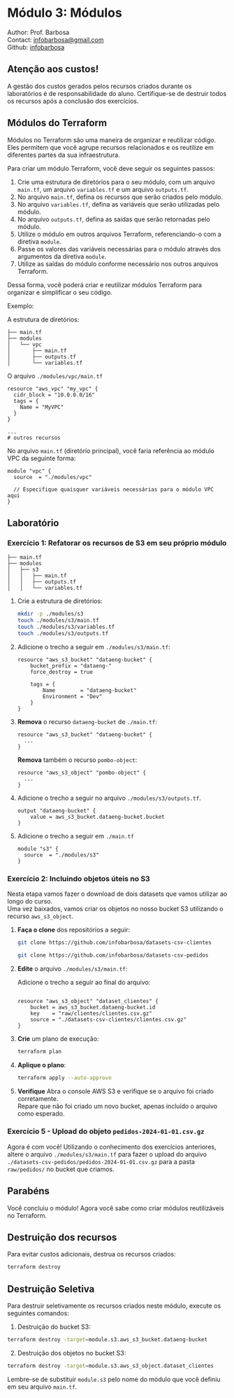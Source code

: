# Módulo 3: Módulos

Author: Prof. Barbosa  
Contact: infobarbosa@gmail.com  
Github: [infobarbosa](https://github.com/infobarbosa)

## Atenção aos custos!
A gestão dos custos gerados pelos recursos criados durante os laboratórios é de responsabilidade do aluno. Certifique-se de destruir todos os recursos após a conclusão dos exercícios.

## Módulos do Terraform
Módulos no Terraform são uma maneira de organizar e reutilizar código. Eles permitem que você agrupe recursos relacionados e os reutilize em diferentes partes da sua infraestrutura.

Para criar um módulo Terraform, você deve seguir os seguintes passos:

1. Crie uma estrutura de diretórios para o seu módulo, com um arquivo `main.tf`, um arquivo `variables.tf` e um arquivo `outputs.tf`.
2. No arquivo `main.tf`, defina os recursos que serão criados pelo módulo.
3. No arquivo `variables.tf`, defina as variáveis que serão utilizadas pelo módulo.
4. No arquivo `outputs.tf`, defina as saídas que serão retornadas pelo módulo.
5. Utilize o módulo em outros arquivos Terraform, referenciando-o com a diretiva `module`.
6. Passe os valores das variáveis necessárias para o módulo através dos argumentos da diretiva `module`.
7. Utilize as saídas do módulo conforme necessário nos outros arquivos Terraform.

Dessa forma, você poderá criar e reutilizar módulos Terraform para organizar e simplificar o seu código.

Exemplo:

A estrutura de diretórios:
```
├── main.tf
├── modules
│   └── vpc
│       ├── main.tf
│       ├── outputs.tf
│       └── variables.tf
```

O arquivo `./modules/vpc/main.tf`
```hcl
resource "aws_vpc" "my_vpc" {
  cidr_block = "10.0.0.0/16"
  tags = {
    Name = "MyVPC"
  }
}

...
# outros recursos
```

No arquivo `main.tf` (diretório principal), você faria referência ao módulo VPC da seguinte forma:

```hcl
module "vpc" {
  source  = "./modules/vpc"

  // Especifique quaisquer variáveis necessárias para o módulo VPC aqui
}
```

## Laboratório

### Exercício 1: Refatorar os recursos de S3 em seu próprio módulo

  ```
  ├── main.tf
  ├── modules
  │   ├── s3
  │   │   ├── main.tf
  │   │   ├── outputs.tf
  │   │   └── variables.tf

  ```

1. Crie a estrutura de diretórios:
    ```sh
    mkdir -p ./modules/s3
    touch ./modules/s3/main.tf
    touch ./modules/s3/variables.tf
    touch ./modules/s3/outputs.tf
    ```

2. Adicione o trecho a seguir em `./modules/s3/main.tf`:
    ```hcl
    resource "aws_s3_bucket" "dataeng-bucket" {
        bucket_prefix = "dataeng-"
        force_destroy = true

        tags = {
            Name        = "dataeng-bucket"
            Environment = "Dev"
        }
    }
    ```

3. **Remova** o recurso `dataeng-bucket` de `./main.tf`:
    ```hcl
    resource "aws_s3_bucket" "dataeng-bucket" {
      ...
    }
    ```

    **Remova** também o recurso `pombo-object`:
    ```hcl
    resource "aws_s3_object" "pombo-object" {
      ...
    }
    ```
4. Adicione o trecho a seguir no arquivo `./modules/s3/outputs.tf`.
    ```hcl
    output "dataeng-bucket" {
        value = aws_s3_bucket.dataeng-bucket.bucket
    }
    ```

3. Adicione o trecho a seguir em `./main.tf`
    ```hcl
    module "s3" {
      source  = "./modules/s3"
    }
    ```

### Exercício 2: Incluindo objetos **úteis** no S3

Nesta etapa vamos fazer o download de dois datasets que vamos utilizar ao longo do curso.<br>
Uma vez baixados, vamos criar os objetos no nosso bucket S3 utilizando o recurso `aws_s3_object`.

1. **Faça o clone** dos repositórios a seguir:<br>
    ```sh
    git clone https://github.com/infobarbosa/datasets-csv-clientes
    ```

    ```sh
    git clone https://github.com/infobarbosa/datasets-csv-pedidos
    ```

2. **Edite** o arquivo `./modules/s3/main.tf`:

    Adicione o trecho a seguir ao final do arquivo:
    ```hcl

    resource "aws_s3_object" "dataset_clientes" {
        bucket = aws_s3_bucket.dataeng-bucket.id
        key    = "raw/clientes/clientes.csv.gz"
        source = "./datasets-csv-clientes/clientes.csv.gz"
    }

    ```

3. **Crie** um plano de execução:
    ```sh
    terraform plan
    ```

4. **Aplique o plano**:
    ```sh
    terraform apply --auto-approve
    ```
5. **Verifique**
    Abra o console AWS S3 e verifique se o arquivo foi criado corretamente.<br>
    Repare que não foi criado um novo bucket, apenas incluído o arquivo como esperado.

### Exercício 5 - Upload do objeto `pedidos-2024-01-01.csv.gz`
Agora é com você! Utilizando o conhecimento dos exercícios anteriores, altere o arquivo `./modules/s3/main.tf` para fazer o upload do arquivo `./datasets-csv-pedidos/pedidos-2024-01-01.csv.gz` para a pasta `raw/pedidos/` no bucket que criamos.

## Parabéns
Você concluiu o módulo! Agora você sabe como criar módulos reutilizáveis no Terraform.

## Destruição dos recursos
Para evitar custos adicionais, destrua os recursos criados:
```sh
terraform destroy
```

## Destruição Seletiva

Para destruir seletivamente os recursos criados neste módulo, execute os seguintes comandos:

1. Destruição do bucket S3:
```sh
terraform destroy -target=module.s3.aws_s3_bucket.dataeng-bucket
```

2. Destruição dos objetos no bucket S3:
```sh
terraform destroy -target=module.s3.aws_s3_object.dataset_clientes
```

Lembre-se de substituir `module.s3` pelo nome do módulo que você definiu em seu arquivo `main.tf`.
